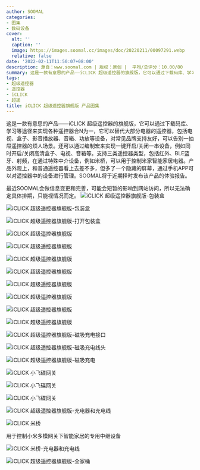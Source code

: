 ```yaml
---
author: SOOMAL
categories:
- 图集
- 数码设备
cover:
  alt: ''
  caption: ''
  image: https://images.soomal.cc/images/doc/20220211/00097291.webp
  relative: false
date: '2022-02-11T11:50:07+08:00'
description: 源自：www.soomal.com | 版权：原创 |  平均/总评分：10.00/80
summary: 这是一款有意思的产品――iCLICK 超级遥控器的旗舰版，它可以通过下载码库、学习等途径来实现各种遥控器合N为一，它可以替代大部分电器的遥控器，包括电视、盒子、影音播放器、音箱、功放等设备，对常见品牌支持友好，可以告别一抽屉遥控器的烦人场景
tags:
- 超级遥控器
- 遥控器
- iCLICK
- 超遥
title: iCLICK 超级遥控器旗舰版 产品图集
---
```


这是一款有意思的产品――iCLICK 超级遥控器的旗舰版，它可以通过下载码库、学习等途径来实现各种遥控器合N为一，它可以替代大部分电器的遥控器，包括电视、盒子、影音播放器、音箱、功放等设备，对常见品牌支持友好，可以告别一抽屉遥控器的烦人场景。还可以通过编制宏来实现一键开启/关闭一串设备，例如同时开启/关闭高清盒子、电视、音箱等。支持三类遥控器类型，包括红外、BLE蓝牙、射频，在通过特殊中介设备，例如米桥，可以用于控制米家智能家居电器。产品外观上，和普通遥控器看上去差不多，但多了一个隐藏的屏幕，通过手机APP可以对遥控器中的设备进行管理。SOOMAL将于近期择时发布该产品的体验报告。

最近SOOMAL会做信息变更和完善，可能会短暂的影响到网站访问，所以无法确定具体排期，只能视情况而定。
![iCLICK 超级遥控器旗舰版-包装盒](https://images.soomal.cc/images/doc/20220211/00097270.webp)




![iCLICK 超级遥控器旗舰版-包装盒](https://images.soomal.cc/images/doc/20220211/00097271.webp)




![iCLICK 超级遥控器旗舰版-打开包装盒](https://images.soomal.cc/images/doc/20220211/00097272.webp)




![iCLICK 超级遥控器旗舰版](https://images.soomal.cc/images/doc/20220211/00097273.webp)




![iCLICK 超级遥控器旗舰版](https://images.soomal.cc/images/doc/20220211/00097274.webp)




![iCLICK 超级遥控器旗舰版](https://images.soomal.cc/images/doc/20220211/00097275.webp)




![iCLICK 超级遥控器旗舰版](https://images.soomal.cc/images/doc/20220211/00097276.webp)




![iCLICK 超级遥控器旗舰版](https://images.soomal.cc/images/doc/20220211/00097277.webp)




![iCLICK 超级遥控器旗舰版](https://images.soomal.cc/images/doc/20220211/00097278.webp)




![iCLICK 超级遥控器旗舰版](https://images.soomal.cc/images/doc/20220211/00097279.webp)




![iCLICK 超级遥控器旗舰版](https://images.soomal.cc/images/doc/20220211/00097280.webp)




![iCLICK 超级遥控器旗舰版-磁吸充电接口](https://images.soomal.cc/images/doc/20220211/00097281.webp)




![iCLICK 超级遥控器旗舰版-磁吸充电线头](https://images.soomal.cc/images/doc/20220211/00097282.webp)




![iCLICK 超级遥控器旗舰版-磁吸充电](https://images.soomal.cc/images/doc/20220211/00097283.webp)




![iCLICK 小飞碟网关](https://images.soomal.cc/images/doc/20220211/00097284.webp)




![iCLICK 小飞碟网关](https://images.soomal.cc/images/doc/20220211/00097285.webp)




![iCLICK 小飞碟网关](https://images.soomal.cc/images/doc/20220211/00097286.webp)




![iCLICK 超级遥控器旗舰版-充电器和充电线](https://images.soomal.cc/images/doc/20220211/00097287.webp)




![iCLICK 米桥](https://images.soomal.cc/images/doc/20220211/00097288.webp)

用于控制小米多模网关下智能家居的专用中继设备


![iCLICK 米桥-充电器和充电线](https://images.soomal.cc/images/doc/20220211/00097289.webp)




![iCLICK 超级遥控器旗舰版-全家桶](https://images.soomal.cc/images/doc/20220211/00097290.webp)